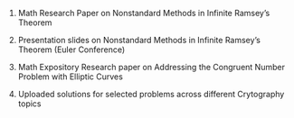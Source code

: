 1. Math Research Paper on Nonstandard Methods in Infinite Ramsey’s Theorem

2. Presentation slides on Nonstandard Methods in Infinite Ramsey’s Theorem (Euler Conference)

3. Math Expository Research paper on Addressing the Congruent Number Problem with Elliptic Curves

4. Uploaded solutions for selected problems across different Crytography topics
